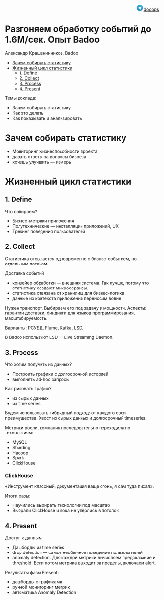 <p align="right"><img src = "tg-logo.png" width="20px" height=20px"> <a href = "https://t.me/docops">docops</a></p>

# Разгоняем обработку событий до 1.6М/сек. Опыт Badoo

Александр Крашенинников, Badoo

<!-- START doctoc generated TOC please keep comment here to allow auto update -->
<!-- DON'T EDIT THIS SECTION, INSTEAD RE-RUN doctoc TO UPDATE -->


- [Зачем собирать статистику](#%D0%B7%D0%B0%D1%87%D0%B5%D0%BC-%D1%81%D0%BE%D0%B1%D0%B8%D1%80%D0%B0%D1%82%D1%8C-%D1%81%D1%82%D0%B0%D1%82%D0%B8%D1%81%D1%82%D0%B8%D0%BA%D1%83)
- [Жизненный цикл статистики](#%D0%B6%D0%B8%D0%B7%D0%BD%D0%B5%D0%BD%D0%BD%D1%8B%D0%B9-%D1%86%D0%B8%D0%BA%D0%BB-%D1%81%D1%82%D0%B0%D1%82%D0%B8%D1%81%D1%82%D0%B8%D0%BA%D0%B8)
  - [1. Define](#1-define)
  - [2. Collect](#2-collect)
  - [3. Process](#3-process)
  - [4. Present](#4-present)

<!-- END doctoc generated TOC please keep comment here to allow auto update -->

Темы доклада:

* Зачем собирать статистику
* Как это делать
* Как показывать и анализировать


# Зачем собирать статистику

* Мониторинг жизнеспособности проекта
* давать ответы на вопросы бизнеса
* хочешь улучшить — измерь

# Жизненный цикл статистики

## 1. Define

Что собираем? 

* Бизнес-метрики приложения
* Полутехнические — инсталляции приложений, UX
* Трекинг поведения пользователей

## 2. Collect

Статистика отсылается одновременно с бизнес-событием, но отдельным потоком.

Доставка событий

* конвейер обработки — внешняя система. Так лучше, потому что статистику создают микросервисы.
* статистика отвязана от хранилищ для бизнес-логики
* данные из контекста приложения переносим вовне

Нужен транспорт. Выбираем его под задачу и мощности. Аспекты: гарантии доставки, биндинги для языков программирования, масштабируемость.

Варианты: РСУБД, Flume, Kafka, LSD. 

В Badoo используют LSD — Live Streaming Daemon.

## 3. Process

Что хотим получить из данных?

* Построить графики с долгосрочной историей
* выполнять ad-hoc запросы

Как рисовать график?

* из сырых данных
* из time series

Будем использовать гибридный подход: от каждого свои преимущества. Хвост из сырых данных и долгосрочный timeseries.

Метрики росли, компания последовательно переходила по технологиям:

* MySQL
* Sharding
* Hadoop
* Spark
* ClickHouse

### ClickHouse

«Инструмент классный, документация ваще огонь, я сам туда писал».

Итоги фазы:

* Научились выбирать технологии под масштаб
* Выбрали ClickHouse и пока не упёрлись в потолок

## 4. Present

Доступ к данным

* Дашборды из time series
* drop detection — самое необычное поведение пользователей
* anomaly detection. Для каждой метрики вычисляем предсказание и threshold. Если потом метрика выходит за пределы, включаем alert.

Результаты фазы Present:

* дашборды с графиками
* ручной мониторинг метрик
* автоматика Anomaly Detection

